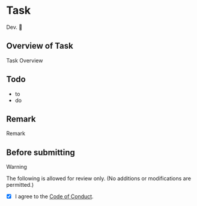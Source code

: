 # Task

Dev. 🐧

## Overview of Task

Task Overview

## Todo

- to
- do

## Remark

Remark

## Before submitting

> [!WARNING]
>
> The following is allowed for review only. (No additions or modifications are permitted.)

- [x] I agree to the [Code of Conduct](https://github.com/iputapp/lounas/blob/develop/.github/CODE_OF_CONDUCT.md).
